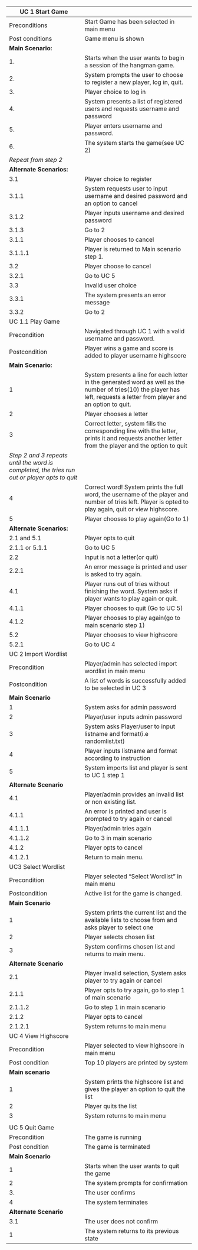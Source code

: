 | UC 1 Start Game                                                                              |                                                                                                                                                                           |
|----------------------------------------------------------------------------------------------|---------------------------------------------------------------------------------------------------------------------------------------------------------------------------|
| Preconditions                                                                                | Start Game has been selected in main menu                                                                                                                                 |
| Post conditions                                                                              | Game menu is shown                                                                                                                                                        |
| **Main Scenario:**                                                                           |                                                                                                                                                                           |
| 1.                                                                                           | Starts when the user wants to begin a session of the hangman game.                                                                                                        |
| 2.                                                                                           | System prompts the user to choose to register a new player, log in, quit.                                                                                                 |
| 3.                                                                                           | Player choice to log in                                                                                                                                                   |
| 4.                                                                                           | System presents a list of registered users and requests username and password                                                                                             |
| 5.                                                                                           | Player enters username and password.                                                                                                                                      |
| 6.                                                                                           | The system starts the game(see UC 2)                                                                                                                                      |
| *Repeat from step 2*                                                                         |                                                                                                                                                                           |
| **Alternate Scenarios:**                                                                     |                                                                                                                                                                           |
| 3.1                                                                                          | Player choice to register                                                                                                                                                 |
| 3.1.1                                                                                        | System requests user to input username and desired password and an option to cancel                                                                                       |
| 3.1.2                                                                                        | Player inputs username and desired password                                                                                                                               |
| 3.1.3                                                                                        | Go to 2                                                                                                                                                                   |
| 3.1.1                                                                                        | Player chooses to cancel                                                                                                                                                  |
| 3.1.1.1                                                                                      | Player is returned to Main scenario step 1.                                                                                                                               |
| 3.2                                                                                          | Player choose to cancel                                                                                                                                                   |
| 3.2.1                                                                                        | Go to UC 5                                                                                                                                                                |
| 3.3                                                                                          | Invalid user choice                                                                                                                                                       |
| 3.3.1                                                                                        | The system presents an error message                                                                                                                                      |
| 3.3.2                                                                                        | Go to 2                                                                                                                                                                   |
| UC 1.1 Play Game                                                                             |                                                                                                                                                                           |
| Precondition                                                                                 | Navigated through UC 1 with a valid username and password.                                                                                                                |
| Postcondition                                                                                | Player wins a game and score is added to player username highscore                                                                                                        |
| **Main Scenario:**                                                                           |                                                                                                                                                                           |
| 1                                                                                            | System presents a line for each letter in the generated word as well as the number of tries(10) the player has left, requests a letter from player and an option to quit. |
| 2                                                                                            | Player chooses a letter                                                                                                                                                   |
| 3                                                                                            | Correct letter, system fills the corresponding line with the letter, prints it and requests another letter from the player and the option to quit                         |
| *Step 2 and 3 repeats until the word is completed, the tries run out or player opts to quit* |                                                                                                                                                                           |
| 4                                                                                            | Correct word! System prints the full word, the username of the player and number of tries left. Player is opted to play again, quit or view highscore.                    |
| 5                                                                                            | Player chooses to play again(Go to 1)                                                                                                                                     |
| **Alternate Scenarios:**                                                                     |                                                                                                                                                                           |
| 2.1 and 5.1                                                                                  | Player opts to quit                                                                                                                                                       |
| 2.1.1 or 5.1.1                                                                               | Go to UC 5                                                                                                                                                                |
| 2.2                                                                                          | Input is not a letter(or quit)                                                                                                                                            |
| 2.2.1                                                                                        | An error message is printed and user is asked to try again.                                                                                                               |
| 4.1                                                                                          | Player runs out of tries without finishing the word. System asks if player wants to play again or quit.                                                                   |
| 4.1.1                                                                                        | Player chooses to quit (Go to UC 5)                                                                                                                                       |
| 4.1.2                                                                                        | Player chooses to play again(go to main scenario step 1)                                                                                                                  |
| 5.2                                                                                          | Player chooses to view highscore                                                                                                                                          |
| 5.2.1                                                                                        | Go to UC 4                                                                                                                                                                |
| UC 2 Import Wordlist                                                                         |                                                                                                                                                                           |
| Precondition                                                                                 | Player/admin has selected import wordlist in main menu                                                                                                                    |
| Postcondition                                                                                | A list of words is successfully added to be selected in UC 3                                                                                                              |
| **Main Scenario**                                                                            |                                                                                                                                                                           |
| 1                                                                                            | System asks for admin password                                                                                                                                            |
| 2                                                                                            | Player/user inputs admin password                                                                                                                                         |
| 3                                                                                            | System asks Player/user to input listname and format(i.e randomlist.txt)                                                                                                  |
| 4                                                                                            | Player inputs listname and format according to instruction                                                                                                                |
| 5                                                                                            | System imports list and player is sent to UC 1 step 1                                                                                                                     |
| **Alternate Scenario**                                                                       |                                                                                                                                                                           |
| 4.1                                                                                          | Player/admin provides an invalid list or non existing list.                                                                                                               |
| 4.1.1                                                                                        | An error is printed and user is prompted to try again or cancel                                                                                                           |
| 4.1.1.1                                                                                      | Player/admin tries again                                                                                                                                                  |
| 4.1.1.2                                                                                      | Go to 3 in main scenario                                                                                                                                                  |
| 4.1.2                                                                                        | Player opts to cancel                                                                                                                                                     |
| 4.1.2.1                                                                                      | Return to main menu.                                                                                                                                                      |
| UC3 Select Wordlist                                                                          |                                                                                                                                                                           |
| Precondition                                                                                 | Player selected “Select Wordlist” in main menu                                                                                                                            |
| Postcondition                                                                                | Active list for the game is changed.                                                                                                                                      |
| **Main Scenario**                                                                            |                                                                                                                                                                           |
| 1                                                                                            | System prints the current list and the available lists to choose from and asks player to select one                                                                       |
| 2                                                                                            | Player selects chosen list                                                                                                                                                |
| 3                                                                                            | System confirms chosen list and returns to main menu.                                                                                                                     |
| **Alternate Scenario**                                                                       |                                                                                                                                                                           |
| 2.1                                                                                          | Player invalid selection, System asks player to try again or cancel                                                                                                       |
| 2.1.1                                                                                        | Player opts to try again, go to step 1 of main scenario                                                                                                                   |
| 2.1.1.2                                                                                      | Go to step 1 in main scenario                                                                                                                                             |
| 2.1.2                                                                                        | Player opts to cancel                                                                                                                                                     |
| 2.1.2.1                                                                                      | System returns to main menu                                                                                                                                               |
| UC 4 View Highscore                                                                          |                                                                                                                                                                           |
| Precondition                                                                                 | Player selected to view highscore in main menu                                                                                                                            |
| Post condition                                                                               | Top 10 players are printed by system                                                                                                                                      |
| **Main scenario**                                                                            |                                                                                                                                                                           |
| 1                                                                                            | System prints the highscore list and gives the player an option to quit the list                                                                                          |
| 2                                                                                            | Player quits the list                                                                                                                                                     |
| 3                                                                                            | System returns to main menu                                                                                                                                               |
|                                                                                              |                                                                                                                                                                           |
| UC 5 Quit Game                                                                               |                                                                                                                                                                           |
| Precondition                                                                                 | The game is running                                                                                                                                                       |
| Post condition                                                                               | The game is terminated                                                                                                                                                    |
| **Main Scenario**                                                                            |                                                                                                                                                                           |
| 1                                                                                            | Starts when the user wants to quit the game                                                                                                                               |
| 2                                                                                            | The system prompts for confirmation                                                                                                                                       |
| 3.                                                                                           | The user confirms                                                                                                                                                         |
| 4                                                                                            | The system terminates                                                                                                                                                     |
| **Alternate Scenario**                                                                       |                                                                                                                                                                           |
| 3.1                                                                                          | The user does not confirm                                                                                                                                                 |
| 1                                                                                            | The system returns to its previous state                                                                                                                                  |
